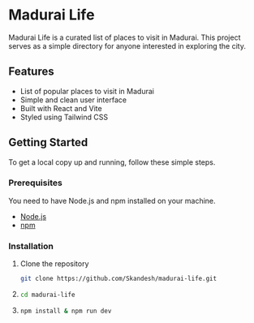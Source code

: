 # Madurai Life

Madurai Life is a curated list of places to visit in Madurai. This project serves as a simple directory for anyone interested in exploring the city.

## Features

- List of popular places to visit in Madurai
- Simple and clean user interface
- Built with React and Vite
- Styled using Tailwind CSS

## Getting Started

To get a local copy up and running, follow these simple steps.

### Prerequisites

You need to have Node.js and npm installed on your machine.

- [Node.js](https://nodejs.org/)
- [npm](https://www.npmjs.com/)

### Installation

1. Clone the repository

   ```bash
   git clone https://github.com/Skandesh/madurai-life.git
   ```

2. ```bash
   cd madurai-life
   ```

3. ```bash
   npm install & npm run dev
   ```

